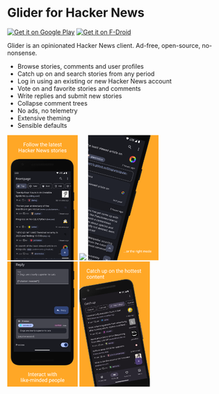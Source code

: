 # Glider for Hacker News

[<img src="https://play.google.com/intl/en_us/badges/images/generic/en_badge_web_generic.png" alt="Get it on Google Play" height="80">][play store]
[<img src="https://fdroid.gitlab.io/artwork/badge/get-it-on.png" alt="Get it on F-Droid" height="80">][f-droid]

Glider is an opinionated Hacker News client. Ad-free, open-source, no-nonsense.

- Browse stories, comments and user profiles
- Catch up on and search stories from any period
- Log in using an existing or new Hacker News account
- Vote on and favorite stories and comments
- Write replies and submit new stories
- Collapse comment trees
- No ads, no telemetry
- Extensive theming
- Sensible defaults

<p>
  <img width="162px" src="./fastlane/metadata/android/en-US/images/phoneScreenshots/1.png">
  <img width="162px" src="./fastlane/metadata/android/en-US/images/phoneScreenshots/2.png">
  <img width="162px" src="./fastlane/metadata/android/en-US/images/phoneScreenshots/3.png">
  <img width="162px" src="./fastlane/metadata/android/en-US/images/phoneScreenshots/4.png">
  <img width="162px" src="./fastlane/metadata/android/en-US/images/phoneScreenshots/5.png">
</p>

[play store]: https://play.google.com/store/apps/details?id=nl.viter.glider
[f-droid]: https://f-droid.org/packages/nl.viter.glider
